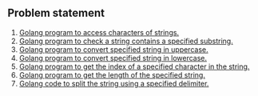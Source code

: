 <h2>Problem statement</h2>
<ol>
  <li>
      <a href="https://github.com/prasad-nimap/Golang/tree/main/Golang%20Problems/Strings/01Program">Golang program to access characters        of strings.</a>
  </li>
  <li>
      <a href="https://github.com/prasad-nimap/Golang/tree/main/Golang%20Problems/Strings/02Program">Golang program to check a string            contains a specified substring.</a>
  </li>
  <li>
    <a href="https://github.com/prasad-nimap/Golang/tree/main/Golang%20Problems/Strings/03Program">
      Golang program to convert specified string in uppercase.
    </a>
  </li>
  <li>
    <a href="https://github.com/prasad-nimap/Golang/tree/main/Golang%20Problems/Strings/04Program">
      Golang program to convert specified string in lowercase.
    </a>
  </li>
  <li>
    <a href="https://github.com/prasad-nimap/Golang/tree/main/Golang%20Problems/Strings/05Program">
      Golang program to get the index of a specified character in the string.
    </a>
  </li>
  <li>
    <a href="https://github.com/prasad-nimap/Golang/tree/main/Golang%20Problems/Strings/06Program">
      Golang program to get the length of the specified string.
    </a>
  </li>
  <li>
    <a href="https://github.com/prasad-nimap/Golang/tree/main/Golang%20Problems/Strings/07Program">
      Golang code to split the string using a specified delimiter.
    </a>
  </li>
</ol>
